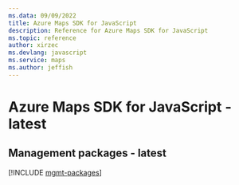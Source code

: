 ```yaml
---
ms.data: 09/09/2022
title: Azure Maps SDK for JavaScript
description: Reference for Azure Maps SDK for JavaScript
ms.topic: reference
author: xirzec
ms.devlang: javascript
ms.service: maps
ms.author: jeffish
---
```

# Azure Maps SDK for JavaScript - latest

## Management packages - latest
[!INCLUDE [mgmt-packages](maps-mgmt-index.md)]
